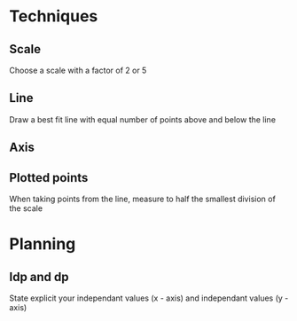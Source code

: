 # Techniques

## Scale

Choose a scale with a factor of 2 or 5

## Line

Draw a best fit line with equal number of points above and below the line

## Axis

## Plotted points

When taking points from the line, measure to half the smallest division of the scale

# Planning

## Idp and dp

State explicit your independant values (x - axis) and independant values (y - axis)

